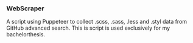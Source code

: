 ### WebScraper
A script using Puppeteer to collect .scss, .sass, .less and .styl data from GitHub advanced search.
This is script is used exclusively for my bachelorthesis.

